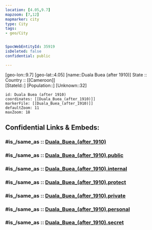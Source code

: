 ```yaml
---
location: [4.05,9.7] 
mapzoom: [7,12] 
mapmarker: city 
type: City
tags:
- geo/City


SpocWebEntityId: 35919
isDeleted: false
confidential: public

---
```

[geo-lon::9.7] 
[geo-lat::4.05] 
[name::Duala Buea (after 1910)] 
State ::  
Country :: [[Cameroon]]  
[StateId::] 
[Population::] 
[Unknown::32] 


```leaflet
id: Duala Buea (after 1910)
coordinates: [[Duala_Buea_(after_1910)]] 
markerFile: [[Duala_Buea_(after_1910)]] 
defaultZoom: 11 
maxZoom: 18
```


## Confidential Links & Embeds: 

### #is_/same_as :: [Duala_Buea_(after_1910)](/_Standards/Earth/Continent/Africa/Africa~Central/Cameroon/regions~Cameroon/Cameroon~Littoral/City/Duala_Buea_(after_1910).md) 

### #is_/same_as :: [Duala_Buea_(after_1910).public](/_public/Earth/Continent/Africa/Africa~Central/Cameroon/regions~Cameroon/Cameroon~Littoral/City/Duala_Buea_(after_1910).public.md) 

### #is_/same_as :: [Duala_Buea_(after_1910).internal](/_internal/Earth/Continent/Africa/Africa~Central/Cameroon/regions~Cameroon/Cameroon~Littoral/City/Duala_Buea_(after_1910).internal.md) 

### #is_/same_as :: [Duala_Buea_(after_1910).protect](/_protect/Earth/Continent/Africa/Africa~Central/Cameroon/regions~Cameroon/Cameroon~Littoral/City/Duala_Buea_(after_1910).protect.md) 

### #is_/same_as :: [Duala_Buea_(after_1910).private](/_private/Earth/Continent/Africa/Africa~Central/Cameroon/regions~Cameroon/Cameroon~Littoral/City/Duala_Buea_(after_1910).private.md) 

### #is_/same_as :: [Duala_Buea_(after_1910).personal](/_personal/Earth/Continent/Africa/Africa~Central/Cameroon/regions~Cameroon/Cameroon~Littoral/City/Duala_Buea_(after_1910).personal.md) 

### #is_/same_as :: [Duala_Buea_(after_1910).secret](/_secret/Earth/Continent/Africa/Africa~Central/Cameroon/regions~Cameroon/Cameroon~Littoral/City/Duala_Buea_(after_1910).secret.md)


